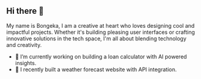 ## Hi there 👋

My name is Bongeka, I am a creative at heart who loves designing cool and impactful projects. Whether it's building pleasing user interfaces or crafting innovative solutions in the tech space, I'm all about blending technology and creativity.

- 🔭 I’m currently working on building a loan calculator with AI powered insights.
- 🌱 I recently built a weather forecast website with API integration.


<!--
**Bee-pil27/Bee-pil27** is a ✨ _special_ ✨ repository because its `README.md` (this file) appears on your GitHub profile.


